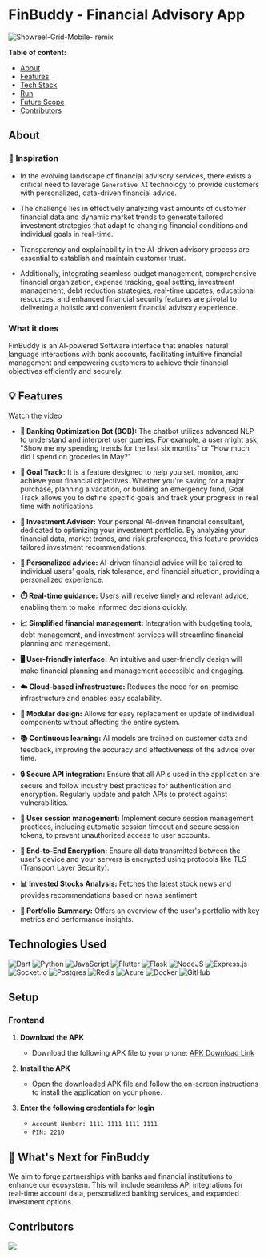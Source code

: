 # FinBuddy - Financial Advisory App
![Showreel-Grid-Mobile- remix](https://github.com/user-attachments/assets/b107272e-5679-4e2a-b135-4db5d17583d8)


**Table of content:**
- [About](#content)
- [Features](#features)
- [Tech Stack](#tech-stack)
- [Run](#run)
- [Future Scope](#future-scope)
- [Contributors](#contributors)

<a id="content"></a>
## About

### 🌟 Inspiration
- In the evolving landscape of financial advisory services, there exists a critical need to leverage `Generative AI` technology to provide customers with personalized, data-driven financial advice.

- The challenge lies in effectively analyzing vast amounts of customer financial data and dynamic market trends to generate tailored investment strategies that adapt to changing financial conditions and individual goals in real-time.

- Transparency and explainability in the AI-driven advisory process are essential to establish and maintain customer trust.

- Additionally, integrating seamless budget management, comprehensive financial organization, expense tracking, goal setting, investment management, debt reduction strategies, real-time updates, educational resources, and enhanced financial security features are pivotal to delivering a holistic and convenient financial advisory experience. 

### What it does
FinBuddy is an AI-powered Software interface that enables natural language interactions with bank accounts, facilitating intuitive financial management and empowering customers to achieve their financial objectives efficiently and securely.

<!-- FEATURES -->
<a id="features"></a>
## 💡 Features

[Watch the video](https://drive.google.com/file/d/1rv3MvlwFwAqbjGQMYKqoyePorKtBun4w/view?usp=drive_link)

- **🤖 Banking Optimization Bot (BOB):** The chatbot utilizes advanced NLP to understand and interpret user queries. For example, a user might ask, "Show me my spending trends for the last six months" or "How much did I spend on groceries in May?"
  
- **🎯 Goal Track:** It is a feature designed to help you set, monitor, and achieve your financial objectives. Whether you're saving for a major purchase, planning a vacation, or building an emergency fund, Goal Track allows you to define specific goals and track your progress in real time with notifications.

- **💼  Investment Advisor:** Your personal AI-driven financial consultant, dedicated to optimizing your investment portfolio. By analyzing your financial data, market trends, and risk preferences, this feature provides tailored investment recommendations.

- **📝 Personalized advice:** AI-driven financial advice will be tailored to individual users' goals, risk tolerance, and financial situation, providing a personalized experience.

- **⏱️ Real-time guidance:** Users will receive timely and relevant advice, enabling them to make informed decisions quickly.

- **📈 Simplified financial management:** Integration with budgeting tools, debt management, and investment services will streamline financial planning and management.

- **🖥️ User-friendly interface:** An intuitive and user-friendly design will make financial planning and management accessible and engaging.
  
- **☁️ Cloud-based infrastructure:** Reduces the need for on-premise infrastructure and enables easy scalability.

- **🔧 Modular design:** Allows for easy replacement or update of individual components without affecting the entire system.

- **📚 Continuous learning:** AI models are trained on customer data and feedback, improving the accuracy and effectiveness of the advice over time.

- **🔒 Secure API integration:** Ensure that all APIs used in the application are secure and follow industry best practices for authentication and encryption. Regularly update and patch APIs to protect against vulnerabilities.

- **🔐 User session management:** Implement secure session management practices, including automatic session timeout and secure session tokens, to prevent unauthorized access to user accounts.

- **🔑 End-to-End Encryption:** Ensure all data transmitted between the user's device and your servers is encrypted using protocols like TLS (Transport Layer Security).

-  **📊 Invested Stocks Analysis:** Fetches the latest stock news and provides recommendations based on news sentiment.

-  **📑 Portfolio Summary:** Offers an overview of the user's portfolio with key metrics and performance insights.

<!-- TECH STACK -->
<a id="tech-stack"></a>
## Technologies Used
![Dart](https://img.shields.io/badge/dart-%230175C2.svg?style=for-the-badge&logo=dart&logoColor=white)
![Python](https://img.shields.io/badge/python-3670A0?style=for-the-badge&logo=python&logoColor=ffdd54)
![JavaScript](https://img.shields.io/badge/javascript-%23323330.svg?style=for-the-badge&logo=javascript&logoColor=%23F7DF1E)
![Flutter](https://img.shields.io/badge/Flutter-%2302569B.svg?style=for-the-badge&logo=Flutter&logoColor=white)
![Flask](https://img.shields.io/badge/flask-%23000.svg?style=for-the-badge&logo=flask&logoColor=white)
![NodeJS](https://img.shields.io/badge/node.js-6DA55F?style=for-the-badge&logo=node.js&logoColor=white)
![Express.js](https://img.shields.io/badge/express.js-%23404d59.svg?style=for-the-badge&logo=express&logoColor=%2361DAFB)
![Socket.io](https://img.shields.io/badge/Socket.io-black?style=for-the-badge&logo=socket.io&badgeColor=010101)
![Postgres](https://img.shields.io/badge/postgres-%23316192.svg?style=for-the-badge&logo=postgresql&logoColor=white)
![Redis](https://img.shields.io/badge/redis-%23DD0031.svg?style=for-the-badge&logo=redis&logoColor=white)
![Azure](https://img.shields.io/badge/azure-%230072C6.svg?style=for-the-badge&logo=microsoftazure&logoColor=white)
![Docker](https://img.shields.io/badge/docker-%230db7ed.svg?style=for-the-badge&logo=docker&logoColor=white)
![GitHub](https://img.shields.io/badge/github-%23121011.svg?style=for-the-badge&logo=github&logoColor=white)

<!-- RUN -->
<a id="run"></a>
## Setup
### Frontend
1. **Download the APK**
   - Download the following APK file to your phone: [APK Download Link](https://shorturl.at/oCuEH)

2. **Install the APK**
   - Open the downloaded APK file and follow the on-screen instructions to install the application on your phone.

3. **Enter the following credentials for login**
   - `Account Number: 1111 1111 1111 1111`
   - `PIN: 2210`


<!-- FUTURE SCOPE -->
<a id="future-scope"></a>
## 🔮 What's Next for FinBuddy
We aim to forge partnerships with banks and financial institutions to enhance our ecosystem. This will include seamless API integrations for real-time account data, personalized banking services, and expanded investment options.


<!-- CONTRIBUTORS -->
<a id="contributors"></a>
## Contributors
<p align="start">
<a  href="https://github.com/anuskhatri/FinBuddy/graphs/contributors">
  <img src="https://contrib.rocks/image?repo=anuskhatri/FinBuddy"/>
</a>
</p>

